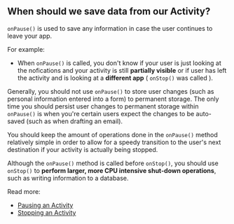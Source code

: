 ## When should we save data from our Activity?

`onPause()` is used to save any information in case the user continues to leave your app.

For example:
- When `onPause()` is called, you don't know if your user is just looking at the nofications and your activity is still **partially visible** or if user has left the activity and is looking at a **different app** ( `onStop()` was called ).

Generally, you should not use `onPause()` to store user changes (such as personal information entered into a form) to permanent storage. The only time you should persist user changes to permanent storage within `onPause()` is when you're certain users expect the changes to be auto-saved (such as when drafting an email).

You should keep the amount of operations done in the `onPause()` method relatively simple in order to allow for a speedy transition to the user's next destination if your activity is actually being stopped.

Although the `onPause()` method is called before `onStop()`, you should use `onStop()` to **perform larger, more CPU intensive shut-down operations**, such as writing information to a database.

Read more:
- [Pausing an Activity](https://developer.android.com/training/basics/activity-lifecycle/pausing.html)
- [Stopping an Activity](https://developer.android.com/training/basics/activity-lifecycle/stopping.html)
